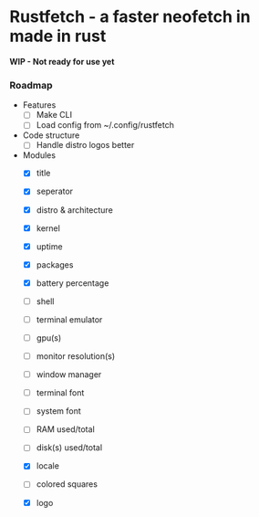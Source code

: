 # Rustfetch - a faster neofetch in made in rust

**WIP - Not ready for use yet**

### Roadmap

* Features
	* [ ] Make CLI
	* [ ] Load config from ~/.config/rustfetch

* Code structure
	* [ ] Handle distro logos better

* Modules
	* [X] title
	* [X] seperator
	* [X] distro & architecture
	* [X] kernel
	* [X] uptime
	* [X] packages
	* [X] battery percentage
	* [ ] shell
	* [ ] terminal emulator
	* [ ] gpu(s)
	* [ ] monitor resolution(s)
	* [ ] window manager
	* [ ] terminal font 
	* [ ] system font
	* [ ] RAM used/total
	* [ ] disk(s) used/total
	* [X] locale
	* [ ] colored squares
	* [X] logo

